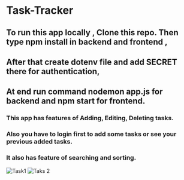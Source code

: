 # Task-Tracker
## To run this app locally , Clone this repo. Then type npm install in backend and frontend ,
## After that create dotenv file and add SECRET there for authentication,
## At end run command nodemon app.js for backend and npm start for frontend.
### This app has features of Adding, Editing, Deleting tasks. 
### Also you have to login first to add some tasks or see your previous added tasks.
### It also has feature of searching and sorting.
![Task1](https://github.com/arifszl/Task-Tracker/assets/95836858/5e63f632-a14b-4c39-9ec5-142cd8416827)
![Taks 2](https://github.com/arifszl/Task-Tracker/assets/95836858/d6d6b1d2-f53f-4f8e-a6bb-712442d5db09)
